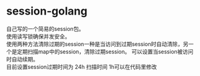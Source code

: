 # session-golang
自己写的一个简易的session包。  
使用读写锁确保并发安全。  
使用两种方法清除过期的session一种是当访问到过期session时自动清除，另一个是定期扫描map中的session，清除过期session。 
可以设置当session被访问时自动续期。  
目前设置session过期时间为 24h 扫描时间 1h可以在代码里修改  

